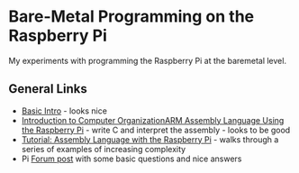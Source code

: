 # Bare-Metal Programming on the Raspberry Pi

My experiments with programming the Raspberry Pi at the baremetal level.

## General Links

* [Basic Intro](https://azeria-labs.com/writing-arm-assembly-part-1/) - looks nice
* [Introduction to Computer OrganizationARM Assembly Language Using the Raspberry Pi](http://bob.cs.sonoma.edu/IntroCompOrg-RPi/intro-co-rpi.html) - write C and interpret the assembly - looks to be good
* [Tutorial: Assembly Language with the Raspberry Pi](http://www.science.smith.edu/dftwiki/index.php/Tutorial:_Assembly_Language_with_the_Raspberry_Pi) - walks through a series of examples of increasing complexity
* Pi [Forum post](https://lb.raspberrypi.org/forums/viewtopic.php?t=52525) with some basic questions and nice answers

